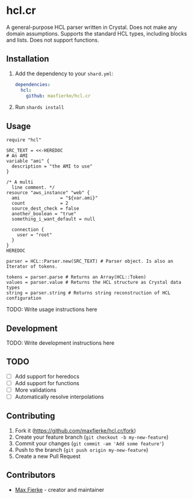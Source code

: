 # hcl.cr

A general-purpose HCL parser written in Crystal. Does not make any domain assumptions.
Supports the standard HCL types, including blocks and lists. Does not support functions.

## Installation

1. Add the dependency to your `shard.yml`:

   ```yaml
   dependencies:
     hcl:
       github: maxfierke/hcl.cr
   ```

2. Run `shards install`

## Usage

```crystal
require "hcl"

SRC_TEXT = <<-HEREDOC
# An AMI
variable "ami" {
  description = "the AMI to use"
}

/* A multi
  line comment. */
resource "aws_instance" "web" {
  ami               = "${var.ami}"
  count             = 2
  source_dest_check = false
  another_boolean = "true"
  something_i_want_default = null

  connection {
    user = "root"
  }
}
HEREDOC

parser = HCL::Parser.new(SRC_TEXT) # Parser object. Is also an Iterator of tokens.

tokens = parser.parse # Returns an Array(HCL::Token)
values = parser.value # Returns the HCL structure as Crystal data types
string = parser.string # Returns string reconstruction of HCL configuration
```

TODO: Write usage instructions here

## Development

TODO: Write development instructions here

## TODO

- [ ] Add support for heredocs
- [ ] Add support for functions
- [ ] More validations
- [ ] Automatically resolve interpolations

## Contributing

1. Fork it (<https://github.com/maxfierke/hcl.cr/fork>)
2. Create your feature branch (`git checkout -b my-new-feature`)
3. Commit your changes (`git commit -am 'Add some feature'`)
4. Push to the branch (`git push origin my-new-feature`)
5. Create a new Pull Request

## Contributors

- [Max Fierke](https://github.com/maxfierke) - creator and maintainer
